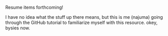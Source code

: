 Resume items forthcoming!

I have no idea what the stuff up there means, but this is me (najuma) going through the GitHub tutorial to familiarize myself with this resource. okey, bysies now.

